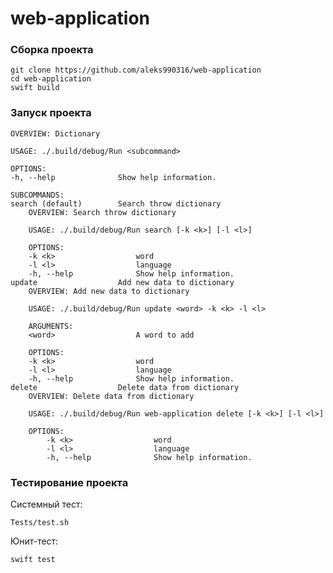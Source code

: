 # web-application
### Сборка проекта
> 
    git clone https://github.com/aleks990316/web-application
    cd web-application
    swift build 
### Запуск проекта
> 
    
    OVERVIEW: Dictionary

    USAGE: ./.build/debug/Run <subcommand>

    OPTIONS:
    -h, --help              Show help information.

    SUBCOMMANDS:
    search (default)        Search throw dictionary
        OVERVIEW: Search throw dictionary

        USAGE: ./.build/debug/Run search [-k <k>] [-l <l>]

        OPTIONS:
        -k <k>                  word 
        -l <l>                  language 
        -h, --help              Show help information.
    update                  Add new data to dictionary
        OVERVIEW: Add new data to dictionary

        USAGE: ./.build/debug/Run update <word> -k <k> -l <l>

        ARGUMENTS:
        <word>                  A word to add

        OPTIONS:
        -k <k>                  word                
        -l <l>                  language 
        -h, --help              Show help information.
    delete                  Delete data from dictionary
        OVERVIEW: Delete data from dictionary

        USAGE: ./.build/debug/Run web-application delete [-k <k>] [-l <l>]

        OPTIONS:
            -k <k>                  word 
            -l <l>                  language 
            -h, --help              Show help information.
### Тестирование проекта
Системный тест:
>
    Tests/test.sh
   
Юнит-тест:
>
    swift test
